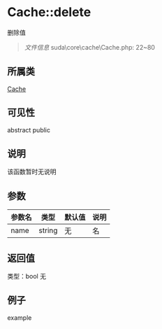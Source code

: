 # Cache::delete
删除值
> *文件信息* suda\core\cache\Cache.php: 22~80
## 所属类 

[Cache](../Cache.md)

## 可见性

abstract  public  
## 说明

该函数暂时无说明

## 参数

| 参数名 | 类型 | 默认值 | 说明 |
|--------|-----|-------|-------|
| name |  string | 无 |  名 |

## 返回值
类型：bool
无

## 例子

example